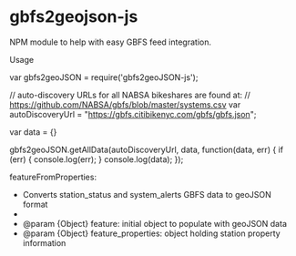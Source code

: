 # gbfs2geojson-js
NPM module to help with easy GBFS feed integration.

Usage

var gbfs2geoJSON = require('gbfs2geoJSON-js');

// auto-discovery URLs for all NABSA bikeshares are found at:
// https://github.com/NABSA/gbfs/blob/master/systems.csv
var autoDiscoveryUrl = "https://gbfs.citibikenyc.com/gbfs/gbfs.json";

var data = {}

gbfs2geoJSON.getAllData(autoDiscoveryUrl, data, function(data, err) {
  if (err) {
    console.log(err);
  }
  console.log(data);
});


featureFromProperties:
   * Converts station_status and system_alerts GBFS data to geoJSON format
   *
   * @param  {Object} feature: initial object to populate with geoJSON data
   * @param  {Object} feature_properties: object holding station property information
